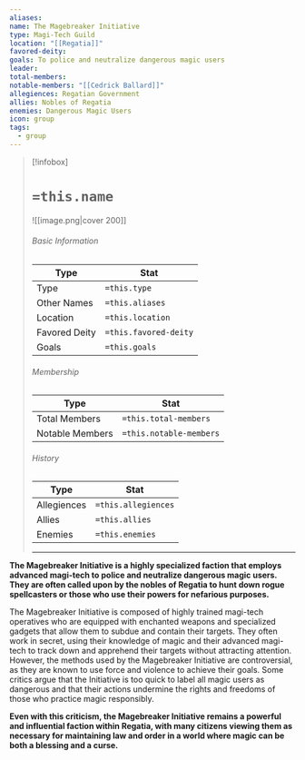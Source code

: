 ```yaml
---
aliases: 
name: The Magebreaker Initiative
type: Magi-Tech Guild
location: "[[Regatia]]"
favored-deity:
goals: To police and neutralize dangerous magic users
leader:
total-members:
notable-members: "[[Cedrick Ballard]]"
allegiences: Regatian Government
allies: Nobles of Regatia
enemies: Dangerous Magic Users
icon: group
tags:
  - group
---
```

> [!infobox]
> # `=this.name` 
> ![[image.png|cover 200]]
> ###### Basic Information
> | Type | Stat |
> | ---- | ---- |
> | Type | `=this.type` |
> | Other Names | `=this.aliases` |
> |  Location | `=this.location` |
> |  Favored Deity    | `=this.favored-deity`   |
> | Goals | `=this.goals` |
> 
> ###### Membership
> | Type | Stat |
> | ---- | ---- |
> | Total Members | `=this.total-members` |
> | Notable Members | `=this.notable-members` |
>
> ###### History
> | Type | Stat |
> | ---- | ---- |
> | Allegiences  | `=this.allegiences` |
> | Allies | `=this.allies` |
> | Enemies | `=this.enemies` |
> --- 

**The Magebreaker Initiative is a highly specialized faction that employs advanced magi-tech to police and neutralize dangerous magic users. They are often called upon by the nobles of Regatia to hunt down rogue spellcasters or those who use their powers for nefarious purposes.**

The Magebreaker Initiative is composed of highly trained magi-tech operatives who are equipped with enchanted weapons and specialized gadgets that allow them to subdue and contain their targets. They often work in secret, using their knowledge of magic and their advanced magi-tech to track down and apprehend their targets without attracting attention.  However, the methods used by the Magebreaker Initiative are controversial, as they are known to use force and violence to achieve their goals. Some critics argue that the Initiative is too quick to label all magic users as dangerous and that their actions undermine the rights and freedoms of those who practice magic responsibly.

**Even with this criticism, the Magebreaker Initiative remains a powerful and influential faction within Regatia, with many citizens viewing them as necessary for maintaining law and order in a world where magic can be both a blessing and a curse.**